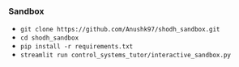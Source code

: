 ### Sandbox

- ```git clone https://github.com/Anushk97/shodh_sandbox.git```
- ```cd shodh_sandbox```
- ```pip install -r requirements.txt```
- ```streamlit run control_systems_tutor/interactive_sandbox.py```